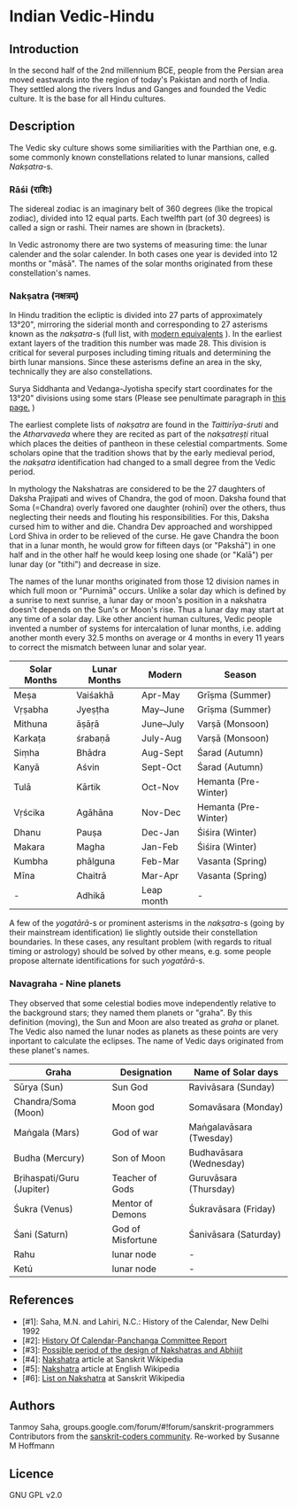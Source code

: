 # Indian Vedic-Hindu

## Introduction

In the second half of the 2nd millennium BCE, people from the Persian area moved eastwards into the region of today's Pakistan and north of India. They settled along the rivers Indus and Ganges and founded the Vedic culture. It is the base for all Hindu cultures. 

## Description

The Vedic sky culture shows some similiarities with the Parthian one, e.g. some commonly known constellations related to lunar mansions, called _Nakṣatra_-s. 

### Rāśi (राशिः)

The sidereal zodiac is an imaginary belt of 360 degrees (like the tropical zodiac), divided into 12 equal parts. Each twelfth part (of 30 degrees) is called a sign or rashi. Their names are shown in (brackets).

In Vedic astronomy there are two systems of measuring time: the lunar calender and the solar calender. In both cases one year is devided into 12 months or "māsā". The names of the solar months originated from these constellation's names.

### Nakṣatra (नक्षत्रम्)

In Hindu tradition the ecliptic is divided into 27 parts of approximately 13°20", mirroring the siderial month and corresponding to 27 asterisms known as the _nakṣatra_-s (full list, with [modern equivalents](https://goo.gl/2PVi28) ). In the earliest extant layers of the tradition this number was made 28. This division is critical for several purposes including timing rituals and determining the birth lunar mansions. Since these asterisms define an area in the sky, technically they are also constellations.

Surya Siddhanta and Vedanga-Jyotisha specify start coordinates for the 13°20" divisions using some stars (Please see penultimate paragraph in [this page.](https://archive.org/stream/HistoryOfCalendarPanchangaCommittee/History-of-Calendar-Panchanga-Committee\#page/n42/mode/1up) )

The earliest complete lists of _nakṣatra_ are found in the _Taittirīya-śruti_ and the _Atharvaveda_ where they are recited as part of the _nakṣatreṣṭi_ ritual which places the deities of pantheon in these celestial compartments. Some scholars opine that the tradition shows that by the early medieval period, the _nakṣatra_ identification had changed to a small degree from the Vedic period.

In mythology the Nakshatras are considered to be the 27 daughters of Daksha Prajipati and wives of Chandra, the god of moon. Daksha found that Soma (=Chandra) overly favored one daughter (rohinī) over the others, thus neglecting their needs and flouting his responsibilities. For this, Daksha cursed him to wither and die. Chandra Dev approached and worshipped Lord Shiva in order to be relieved of the curse. He gave Chandra the boon that in a lunar month, he would grow for fifteen days (or "Pakshā") in one half and in the other half he would keep losing one shade (or "Kalā") per lunar day (or "tithi") and decrease in size.

The names of the lunar months originated from those 12 division names in which full moon or "Purnimā" occurs. Unlike a solar day which is defined by a sunrise to next sunrise, a lunar day or moon's position in a nakshatra doesn't depends on the Sun's or Moon's rise. Thus a lunar day may start at any time of a solar day. Like other ancient human cultures, Vedic people invented a number of systems for intercalation of lunar months, i.e. adding another month every 32.5 months on average or 4 months in every 11 years to correct the mismatch between lunar and solar year.

| Solar Months | Lunar Months | Modern | Season |
|--------------|--------------|--------|--------|
| Meṣa 		| Vaiśakhā 	| Apr-May 	| Grīṣma (Summer) |
| Vṛṣabha 		| Jyeṣṭha 	| May–June 	| Grīṣma (Summer) |
| Mithuna 		| āṣāṛā 	| June–July | Varṣā (Monsoon) |
| Karkaṭa 		| śrabaṇā 	| July-Aug 	| Varṣā (Monsoon) |
| Siṃha 		| Bhādra 	| Aug-Sept 	| Śarad (Autumn) |
| Kanyā 		| Aśvin 	| Sept-Oct 	| Śarad (Autumn) |
| Tulā 		| Kārtik 	| Oct-Nov 	| Hemanta (Pre-Winter) |
| Vṛścika 		| Agāhāna 	| Nov-Dec 	| Hemanta (Pre-Winter) |
| Dhanu 		| Pauṣa 	| Dec-Jan 	| Śiśira (Winter) |
 | Makara 		| Magha 	| Jan-Feb 	| Śiśira (Winter) | 
| Kumbha 		| phālguna 	| Feb-Mar 	| Vasanta (Spring) |
| Mīna 		| Chaitrā 	| Mar-Apr 	| Vasanta (Spring) |
|  -  			| Adhikā 	| Leap month |  -  |

A few of the _yogatārā_-s or prominent asterisms in the _nakṣatra_-s (going by their mainstream identification) lie slightly outside their constellation boundaries. In these cases, any resultant problem (with regards to ritual timing or astrology) should be solved by other means, e.g. some people propose alternate identifications for such _yogatārā_-s.

### Navagraha - Nine planets

They observed that some celestial bodies move independently relative to the background stars; they named them planets or "graha". By this definition (moving), the Sun and Moon are also treated as _graha_ or planet. The Vedic also named the lunar nodes as planets as these points are very inportant to calculate the eclipses. The name of Vedic days originated from these planet's names.

 | Graha | Designation | Name of Solar days | 
 |-------|-------------|--------------------|
 | Sūrya (Sun) | Sun God | Ravivāsara (Sunday) | 
 | Chandra/Soma (Moon) | Moon god | Somavāsara (Monday) | 
 | Maṅgala (Mars) | God of war | Maṅgalavāsara (Twesday) | 
 | Budha (Mercury) | Son of Moon | Budhavāsara (Wednesday) | 
 | Bṛihaspati/Guru (Jupiter) | Teacher of Gods | Guruvāsara (Thursday) | 
 | Śukra (Venus) | Mentor of Demons | Śukravāsara (Friday) | 
 | Śani (Saturn) | God of Misfortune | Śanivāsara (Saturday) | 
 | Rahu | lunar node |  -  | 
 | Ketú | lunar node |  -  | 


## References

 - [#1]: Saha, M.N. and Lahiri, N.C.: History of the Calendar, New Delhi 1992
 - [#2]: [History Of Calendar-Panchanga Committee Report](https://archive.org/stream/HistoryOfCalendarPanchangaCommittee/History-of-Calendar-Panchanga-Committee#page/n77/mode/2up)
 - [#3]: [Possible period of the design of Nakshatras and Abhijit](http://www.tifr.res.in/~archaeo/papers/Others/Possible%20period%20of%20the%20design%20of%20Nakshatras.pdf)
 - [#4]: [Nakshatra](https://sa.wikipedia.org/wiki/नक्षत्रम्  ) article at Sanskrit Wikipedia
 - [#5]: [Nakshatra](http://en.wikipedia.org/wiki/Nakshatra) article at English Wikipedia
 - [#6]: [List on Nakshatra](https://goo.gl/2PVi28) at Sanskrit Wikipedia

## Authors

Tanmoy Saha, groups.google.com/forum/#!forum/sanskrit-programmers
Contributors from the [sanskrit-coders community](https://github.com/sanskrit-coders).
Re-worked by Susanne M Hoffmann 

## Licence

GNU GPL v2.0
